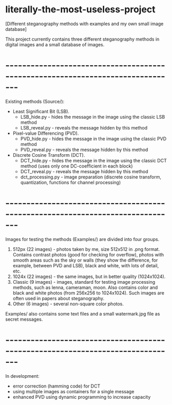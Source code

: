 # literally-the-most-useless-project
[Different steganography methods with examples and my own small image database]

This project currently contains three different steganography methods in digital images and a small database of images.

# ------------------------------------------------------------------------------- #

Existing methods (Source/):
- Least Significant Bit      (LSB).
  - LSB_hide.py - hides the message in the image using the classic LSB method
  - LSB_reveal.py - reveals the message hidden by this method
- Pixel-value Differencing   (PVD).
  - PVD_hide.py - hides the message in the image using the classic PVD method
  - PVD_reveal.py - reveals the message hidden by this method
- Discrete Cosine Transform  (DCT).
  - DCT_hide.py - hides the message in the image using the classic DCT method (uses only one DC-coefficient in each block)
  - DCT_reveal.py - reveals the message hidden by this method
  - dct_processing.py - image preparation (discrete cosine transform, quantization, functions for channel processing)

# ------------------------------------------------------------------------------- #

Images for testing the methods (Examples/) are divided into four groups. 
1. 512px (22 images) - photos taken by me, size 512x512 in .png format.
Contains contrast photos (good for checking for overflow), photos with smooth areas such as the sky or walls 
(they show the difference, for example, between PVD and LSB), black and white, with lots of detail, etc.
2. 1024x (22 images) - the same images, but in better quality (1024x1024).
3. Classic (9 images) - images, standard for testing image processing methods, such as lenna, cameraman, moon.
Also contains color and black and white photos (from 256x256 to 1024x1024). 
Such images are often used in papers about steganography.
4. Other (6 images) - several non-square color photos.

Examples/ also contains some text files and a small watermark.jpg file as secret messages.

# ------------------------------------------------------------------------------- #

In development:
- error correction (hamming code) for DCT
- using multiple images as containers for a single message
- enhanced PVD using dynamic programming to increase capacity
